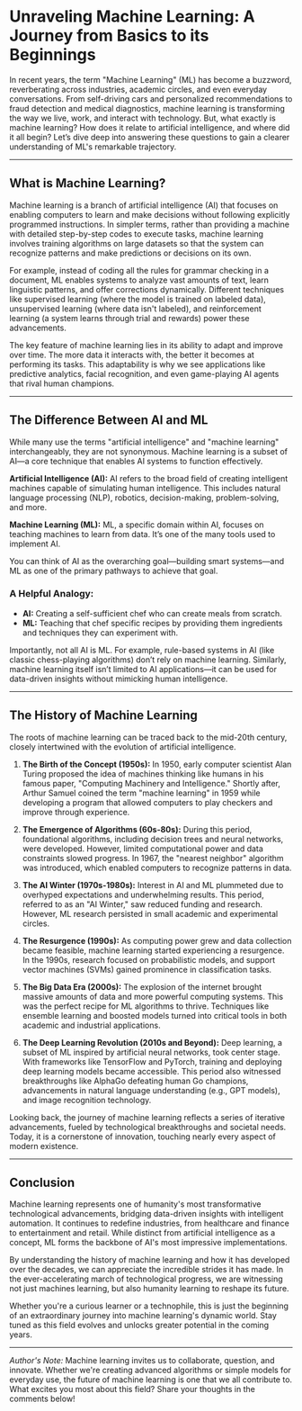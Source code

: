 
# Unraveling Machine Learning: A Journey from Basics to its Beginnings

In recent years, the term "Machine Learning" (ML) has become a buzzword, reverberating across industries, academic circles, and even everyday conversations. From self-driving cars and personalized recommendations to fraud detection and medical diagnostics, machine learning is transforming the way we live, work, and interact with technology. But, what exactly is machine learning? How does it relate to artificial intelligence, and where did it all begin? Let’s dive deep into answering these questions to gain a clearer understanding of ML's remarkable trajectory.

---

## **What is Machine Learning?**

Machine learning is a branch of artificial intelligence (AI) that focuses on enabling computers to learn and make decisions without following explicitly programmed instructions. In simpler terms, rather than providing a machine with detailed step-by-step codes to execute tasks, machine learning involves training algorithms on large datasets so that the system can recognize patterns and make predictions or decisions on its own.

For example, instead of coding all the rules for grammar checking in a document, ML enables systems to analyze vast amounts of text, learn linguistic patterns, and offer corrections dynamically. Different techniques like supervised learning (where the model is trained on labeled data), unsupervised learning (where data isn't labeled), and reinforcement learning (a system learns through trial and rewards) power these advancements.

The key feature of machine learning lies in its ability to adapt and improve over time. The more data it interacts with, the better it becomes at performing its tasks. This adaptability is why we see applications like predictive analytics, facial recognition, and even game-playing AI agents that rival human champions.

---

## **The Difference Between AI and ML**

While many use the terms "artificial intelligence" and "machine learning" interchangeably, they are not synonymous. Machine learning is a subset of AI—a core technique that enables AI systems to function effectively.

**Artificial Intelligence (AI):** AI refers to the broad field of creating intelligent machines capable of simulating human intelligence. This includes natural language processing (NLP), robotics, decision-making, problem-solving, and more.

**Machine Learning (ML):** ML, a specific domain within AI, focuses on teaching machines to learn from data. It’s one of the many tools used to implement AI.

You can think of AI as the overarching goal—building smart systems—and ML as one of the primary pathways to achieve that goal.

### A Helpful Analogy:
- **AI:** Creating a self-sufficient chef who can create meals from scratch.
- **ML:** Teaching that chef specific recipes by providing them ingredients and techniques they can experiment with.
  
Importantly, not all AI is ML. For example, rule-based systems in AI (like classic chess-playing algorithms) don’t rely on machine learning. Similarly, machine learning itself isn’t limited to AI applications—it can be used for data-driven insights without mimicking human intelligence.

---

## **The History of Machine Learning**

The roots of machine learning can be traced back to the mid-20th century, closely intertwined with the evolution of artificial intelligence. 

1. **The Birth of the Concept (1950s):** 
   In 1950, early computer scientist Alan Turing proposed the idea of machines thinking like humans in his famous paper, "Computing Machinery and Intelligence." Shortly after, Arthur Samuel coined the term "machine learning" in 1959 while developing a program that allowed computers to play checkers and improve through experience.

2. **The Emergence of Algorithms (60s-80s):**
   During this period, foundational algorithms, including decision trees and neural networks, were developed. However, limited computational power and data constraints slowed progress. In 1967, the "nearest neighbor" algorithm was introduced, which enabled computers to recognize patterns in data.

3. **The AI Winter (1970s-1980s):**
   Interest in AI and ML plummeted due to overhyped expectations and underwhelming results. This period, referred to as an "AI Winter," saw reduced funding and research. However, ML research persisted in small academic and experimental circles.

4. **The Resurgence (1990s):**
   As computing power grew and data collection became feasible, machine learning started experiencing a resurgence. In the 1990s, research focused on probabilistic models, and support vector machines (SVMs) gained prominence in classification tasks.

5. **The Big Data Era (2000s):**
   The explosion of the internet brought massive amounts of data and more powerful computing systems. This was the perfect recipe for ML algorithms to thrive. Techniques like ensemble learning and boosted models turned into critical tools in both academic and industrial applications.

6. **The Deep Learning Revolution (2010s and Beyond):**
   Deep learning, a subset of ML inspired by artificial neural networks, took center stage. With frameworks like TensorFlow and PyTorch, training and deploying deep learning models became accessible. This period also witnessed breakthroughs like AlphaGo defeating human Go champions, advancements in natural language understanding (e.g., GPT models), and image recognition technology.

Looking back, the journey of machine learning reflects a series of iterative advancements, fueled by technological breakthroughs and societal needs. Today, it is a cornerstone of innovation, touching nearly every aspect of modern existence.

---

## **Conclusion**

Machine learning represents one of humanity's most transformative technological advancements, bridging data-driven insights with intelligent automation. It continues to redefine industries, from healthcare and finance to entertainment and retail. While distinct from artificial intelligence as a concept, ML forms the backbone of AI's most impressive implementations.

By understanding the history of machine learning and how it has developed over the decades, we can appreciate the incredible strides it has made. In the ever-accelerating march of technological progress, we are witnessing not just machines learning, but also humanity learning to reshape its future.

Whether you're a curious learner or a technophile, this is just the beginning of an extraordinary journey into machine learning's dynamic world. Stay tuned as this field evolves and unlocks greater potential in the coming years.

--- 

*Author's Note:*
Machine learning invites us to collaborate, question, and innovate. Whether we're creating advanced algorithms or simple models for everyday use, the future of machine learning is one that we all contribute to. What excites you most about this field? Share your thoughts in the comments below!
